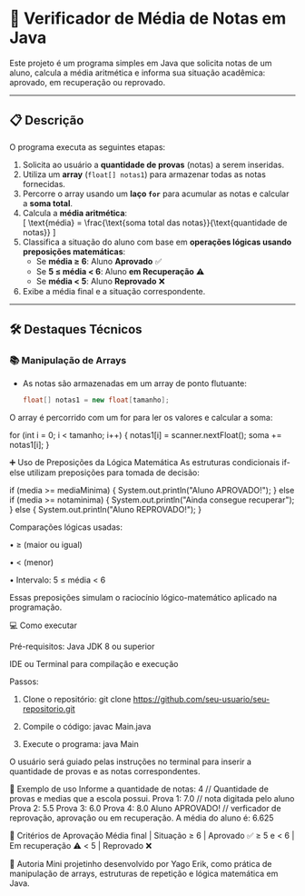 # 📝 Verificador de Média de Notas em Java

Este projeto é um programa simples em Java que solicita notas de um aluno, calcula a média aritmética e informa sua situação acadêmica: aprovado, em recuperação ou reprovado.

---

## 📋 Descrição

O programa executa as seguintes etapas:
1. Solicita ao usuário a **quantidade de provas** (notas) a serem inseridas.
2. Utiliza um **array** (`float[] notas1`) para armazenar todas as notas fornecidas.
3. Percorre o array usando um **laço `for`** para acumular as notas e calcular a **soma total**.
4. Calcula a **média aritmética**:  
   \[
   \text{média} = \frac{\text{soma total das notas}}{\text{quantidade de notas}}
   \]
5. Classifica a situação do aluno com base em **operações lógicas usando preposições matemáticas**:
   - Se **média ≥ 6**: Aluno **Aprovado** ✅
   - Se **5 ≤ média < 6**: Aluno **em Recuperação** ⚠️
   - Se **média < 5**: Aluno **Reprovado** ❌
6. Exibe a média final e a situação correspondente.

---

## 🛠 Destaques Técnicos

### 📚 Manipulação de Arrays
- As notas são armazenadas em um array de ponto flutuante:
  ```java
  float[] notas1 = new float[tamanho];

O array é percorrido com um for para ler os valores e calcular a soma:

for (int i = 0; i < tamanho; i++) {
    notas1[i] = scanner.nextFloat();
    soma += notas1[i];
}

➕ Uso de Preposições da Lógica Matemática
As estruturas condicionais if-else utilizam preposições para tomada de decisão:

if (media >= mediaMinima) {
    System.out.println("Aluno APROVADO!");
} else if (media >= notaminima) {
    System.out.println("Ainda consegue recuperar");
} else {
    System.out.println("Aluno REPROVADO!");
}


Comparações lógicas usadas:

• ≥ (maior ou igual)

• < (menor)

• Intervalo: 5 ≤ média < 6

Essas preposições simulam o raciocínio lógico-matemático aplicado na programação.

💻 Como executar

Pré-requisitos:
Java JDK 8 ou superior

IDE ou Terminal para compilação e execução

Passos:
1. Clone o repositório:
   git clone https://github.com/seu-usuario/seu-repositorio.git
   
2. Compile o código:
   javac Main.java

3. Execute o programa:
   java Main

O usuário será guiado pelas instruções no terminal para inserir a quantidade de provas e as notas correspondentes.

📎 Exemplo de uso
Informe a quantidade de notas:
4 // Quantidade de provas e medias que a escola possui.
Prova 1: 7.0 // nota digitada pelo aluno
Prova 2: 5.5
Prova 3: 6.0
Prova 4: 8.0
Aluno APROVADO! // verficador de reprovação, aprovação ou em recuperação.
A média do aluno é: 6.625

🎯 Critérios de Aprovação
Média final | Situação
≥ 6 | Aprovado ✅
≥ 5 e < 6 | Em recuperação ⚠️
< 5 | Reprovado ❌

🙋 Autoria
Mini projetinho desenvolvido por Yago Erik, como prática de manipulação de arrays, estruturas de repetição e lógica matemática em Java.
